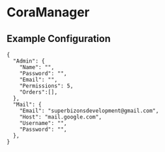 # CoraManager

## Example Configuration

```
{
  "Admin": {
    "Name": "",
    "Password": "",
    "Email": "",
    "Permissions": 5,
    "Orders":[],
  },
  "Mail": {
    "Email": "superbizonsdevelopment@gmail.com",
    "Host": "mail.google.com",
    "Username": "",
    "Password": "",
  },
}
```
